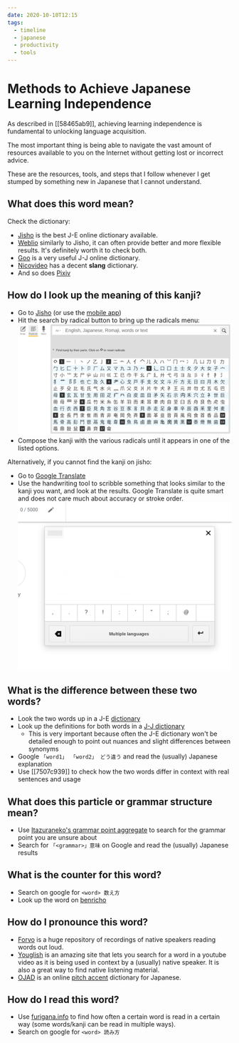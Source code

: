 ```yaml
---
date: 2020-10-10T12:15
tags:
  - timeline
  - japanese
  - productivity
  - tools
---
```


# Methods to Achieve Japanese Learning Independence

As described in [[58465ab9]], achieving learning independence is fundamental to
unlocking language acquisition.

The most important thing is being able to navigate the vast amount of resources
available to you on the Internet without getting lost or incorrect advice.

These are the resources, tools, and steps that I follow whenever I get stumped
by something new in Japanese that I cannot understand.

## What does this word mean?

Check the dictionary:
  - [Jisho](https://jisho.org/) is the best J-E online dictionary available.
  - [Weblio](https://ejje.weblio.jp/) similarly to Jisho, it can often provide
    better and more flexible results. It's definitely worth it to check both.
  - [Goo](https://dictionary.goo.ne.jp/) is a very useful J-J online dictionary.
  - [Nicovideo](https://dic.nicovideo.jp/) has a decent **slang** dictionary.
  - And so does [Pixiv](https://dic.pixiv.net/)

## How do I look up the meaning of this kanji?

 - Go to [Jisho](https://jisho.org) (or use the [mobile app](https://play.google.com/store/apps/details?id=ric.Jsho))
 - Hit the search by radical button to bring up the radicals menu:
  [![Jisho search by radical](./static/jisho_radical_search.png)](./static/jisho_radical_search.png)
 - Compose the kanji with the various radicals until it appears in one of the
   listed options.

Alternatively, if you cannot find the kanji on jisho:

 - Go to [Google Translate](https://translate.google.com/)
 - Use the handwriting tool to scribble something that looks similar to the
   kanji you want, and look at the results. Google Translate is quite smart and
   does not care much about accuracy or stroke order.
  [![google translate handwriting](./static/google_translate_handwrite.png)](./static/google_translate_handwrite.png)

## What is the difference between these two words?

 - Look the two words up in a J-E [dictionary](https://jisho.org)
 - Look up the definitions for both words in a [J-J dictionary](https://dictionary.goo.ne.jp)
   - This is very important because often the J-E dictionary won't be detailed
     enough to point out nuances and slight differences between synonyms
 - Google `「word1」 「word2」 どう違う` and read the (usually) Japanese explanation
 - Use [[7507c939]] to check how the two words differ in context with real
   sentences and usage

## What does this particle or grammar structure mean?

 - Use [Itazuraneko's grammar point aggregate](https://itazuraneko.neocities.org/grammar/masterreference.html)
   to search for the grammar point you are unsure about
 - Search for `「<grammar>」意味` on Google and read the (usually) Japanese results

## What is the counter for this word?

 - Search on google for `<word> 数え方`
 - Look up the word on [benricho](https://www.benricho.org/kazu/)

## How do I pronounce this word?

 - [Forvo](https://forvo.com) is a huge repository of recordings of native
   speakers reading words out loud.
 - [Youglish](https://youglish.com/japanese) is an amazing site that lets you
   search for a word in a youtube video as it is being used in context by a
   (usually) native speaker. It is also a great way to find native listening
   material.
 - [OJAD](http://www.gavo.t.u-tokyo.ac.jp/ojad/eng/pages/home) is an online
   [pitch accent](https://www.youtube.com/watch?v=O6AoilGEers) dictionary for
   Japanese.

## How do I read this word?

 - Use [furigana.info](https://furigana.info/) to find how often a certain word
   is read in a certain way (some words/kanji can be read in multiple ways).
 - Search on google for `<word> 読み方`
